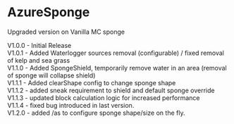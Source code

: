 # AzureSponge
Upgraded version on Vanilla MC sponge

V1.0.0 - Initial Release  
V1.0.1 - Added Waterlogger sources removal (configurable) / fixed removal of kelp and sea grass    
V1.1.0 - Added SpongeShield, temporarily remove water in an area (removal of sponge will collapse shield)  
V1.1.1 - Added clearShape config to change sponge shape  
V1.1.2 - added sneak requirement to shield and default sponge override  
V1.1.3 - updated block calculation logic for increased performance  
V1.1.4 - fixed bug introduced in last version.  
V1.2.0 - added /as to configure sponge shape/size on the fly.  
